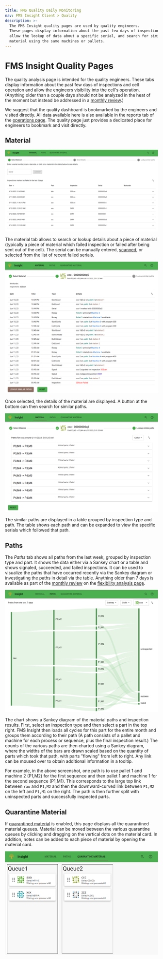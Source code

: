 ```yaml
---
title: FMS Quality Daily Monitoring
nav: FMS Insight Client > Quality
description: >-
  The FMS Insight quality pages are used by quality engineers.
  These pages display information about the past few days of inspections,
  allow the lookup of data about a specific serial, and search for similar
  material using the same machines or pallets.
---
```


# FMS Insight Quality Pages

The quality analysis page is intended for the quality engineers. These tabs display information about
the past few days of inspections and cell operation and allow the engineers visibility into the cell's operation.
(Anything older than a couple days should not be analyzed in the heat of the moment but
instead be addressed in a [monthly review](improve-fms).)

We suggest that the quality dashboard is bookmarked by the engineers and visited directly.
All data available here is also available in the reports tab of the [operations page](client-operations). The quality
page just provides a dedicated place for engineers to bookmark and visit directly.

## Material

![Screenshot of quality dashboard](screenshots/insight-quality-material.png)

The material tab allows to search or lookup details about a piece of material (typically a piece of material
which failed inspection or failed after being sent out of the cell). The serial can be manually entered,
[scanned](client-scanners), or selected from the list of recent failed serials.

![Screenshot of material details](screenshots/insight-quality-material-details.png)

Once selected, the details of the material are displayed. A button at the bottom can then search
for similar paths.

![Screenshot of similar paths](screenshots/insight-quality-similar-paths.png)

The similar paths are displayed in a table grouped by inspection type and path. The table shows
each path and can be expanded to view the specific serials which followed that path.

## Paths

The _Paths_ tab shows all paths from the last week, grouped by inspection type and part. It shows the data either via
a Sankey chart or a table and shows signaled, succeeded, and failed inspections. It can be used to visualize
the paths that have occurred recently via the Sankey diagram or investigating the paths in detail via the table.
Anything older than 7
days is available as part of the [monthly review](improve-fms) on the
[flexibility analysis page](client-flexibility-analysis).

![Screenshot of path sankey](screenshots/insight-quality-sankey.png)

The chart shows a Sankey diagram of the material paths and
inspection results. First, select an inspection type and then select a part
in the top right. FMS Insight then loads all cycles for this part for the
entire month and groups them according to their path (A path consists of a
pallet and machine for each process or sequence, plus the final inspection
result.) The counts of the various paths are then charted using a Sankey
diagram, where the widths of the bars are drawn scaled based on the quantity
of parts which took that path, with parts "flowing" from left to right.
Any link can be moused over to obtain additional information in a tooltip.

For example, in the above screenshot, one path is to use pallet 1 and machine
2 (P1,M2) for the first sequence and then pallet 1 and machine 1 for the
second sequence (P1,M1). This corresponds to the large top link between `raw`
and `P1,M2` and then the downward-curved link between `P1,M2` on the left and
`P1,M1` on the right. The path is then further split with uninspected parts
and successfully inspected parts.

## Quarantine Material

If [quarantined material](material-quarantine) is enabled, this page displays all the quarantined material queues.
Material can be moved between the various quarantine queues by clicking and dragging on the vertical dots
on the material card. In addition, notes can be added to each piece of material by opening the material card.

![Screenshot of Material screen](screenshots/insight-quality-quarantine.png)
